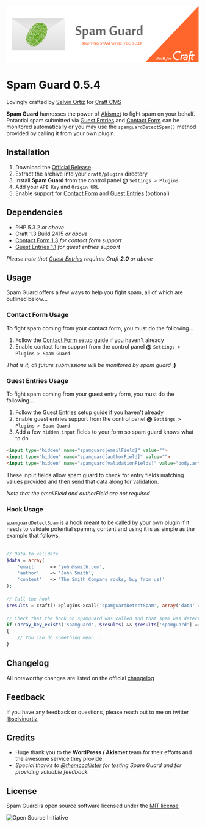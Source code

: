 ![Spam Guard](resources/img/spamguard.png)

# Spam Guard 0.5.4

Lovingly crafted by [Selvin Ortiz][developer] for [Craft CMS][craftcms]

**Spam Guard** harnesses the power of [Akismet][akismet] to fight spam on your behalf.  
Potantial spam submitted via [Guest Entries][guestentries] and [Contact Form][contactform] can be monitored automatically or you may use the `spamguardDetectSpam()` method provided by calling it from your own plugin.

## Installation
1. Download the [Official Release][release]
2. Extract the archive into your `craft/plugins` directory
4. Install **Spam Guard** from the control panel **@** `Settings > Plugins`
5. Add your `API Key` and `Origin URL`
6. Enable support for [Contact Form][contactform] and [Guest Entries][guestentries] (optional)

## Dependencies
- PHP 5.3.2 _or above_
- Craft 1.3 Build 2415 _or above_
- [Contact Form 1.3][contactform] _for contact form support_
- [Guest Entries 1.1][guestentries]  _for guest entries support_

_Please note that [Guest Entries][guestentries] requires Craft **2.0** or above_

## Usage
Spam Guard offers a few ways to help you fight spam, all of which are outlined below...

### Contact Form Usage
To fight spam coming from your contact form, you must do the following...

1. Follow the [Contact Form][contactform] setup guide if you haven't already
2. Enable contact form support from the control panel **@** `Settings > Plugins > Spam Guard`

_That is it, all future submissions will be monitored by spam guard_ **;)**

### Guest Entries Usage
To fight spam coming from your guest entry form, you must do the following...

1. Follow the [Guest Entries][guestentries] setup guide if you haven't already
2. Enable guest entries support from the control panel **@** `Settings > Plugins > Spam Guard`
3. Add a few `hidden input` fields to your form so spam guard knows what to do

```html
<input type="hidden" name="spamguard[emailField]" value="">
<input type="hidden" name="spamguard[authorField]" value="">
<input type="hidden" name="spamguard[validationFields]" value="body,article">
```

These input fields allow spam guard to check for entry fields matching values provided and then send that data along for validation.

_Note that the emailField and authorField are not required_

### Hook Usage 
`spamguardDetectSpam` is a hook meant to be called by your own plugin if it needs to validate potential spammy content and using it is as simple as the example that follows.

```php

// Data to validate
$data = array(
    'email'     => 'john@smith.com',
    'author'    => 'John Smith',
    'content'   => 'The Smith Company rocks, buy from us!'
);

// Call the hook
$results = craft()->plugins->call('spamguardDetectSpam', array('data' => $data));

// Check that the hook on spamguard was called and that spam was detected
if (array_key_exists('spamguard', $results) && $results['spamguard'] == true)
{
    // You can do something mean...
}

```

## Changelog
All noteworthy changes are listed on the official [changelog][changelog]

## Feedback
If you have any feedback or questions, please reach out to me on twitter [@selvinortiz][developer]


## Credits
* Huge thank you to the **WordPress / Akismet** team for their efforts and the awesome service they provide.
* _Special thanks to [@themccallister](https://github.com/themccallister) for testing Spam Guard and for providing valuable feedback._

## License
Spam Guard is open source software licensed under the [MIT license][license]

![Open Source Initiative][osilogo]

[developer]:http://twitter.com/selvinortiz "@selvinortiz"
[release]:https://github.com/selvinortiz/craft.spamguard/releases/download/v0.5.4/spamguard.v0.5.4.zip "Official Release"
[license]:https://raw.github.com/selvinortiz/craft.spamguard/master/LICENSE "MIT License"
[changelog]:https://github.com/selvinortiz/craft.spamguard/blob/master/CHANGELOG.md "Changelog"
[craftcms]:http://buildwithcraft.com "Craft CMS"
[akismet]:http://akismet.com "Akismet"
[contactform]:https://github.com/pixelandtonic/ContactForm "Contact Form"
[guestentries]:https://github.com/pixelandtonic/GuestEntries "Guest Entries"
[pixelandtonic]:http://pixelandtonic.com "Pixel & Tonic"
[osilogo]:https://github.com/selvinortiz/craft.spamguard/raw/master/resources/img/osilogo.png "Open Source Initiative"
